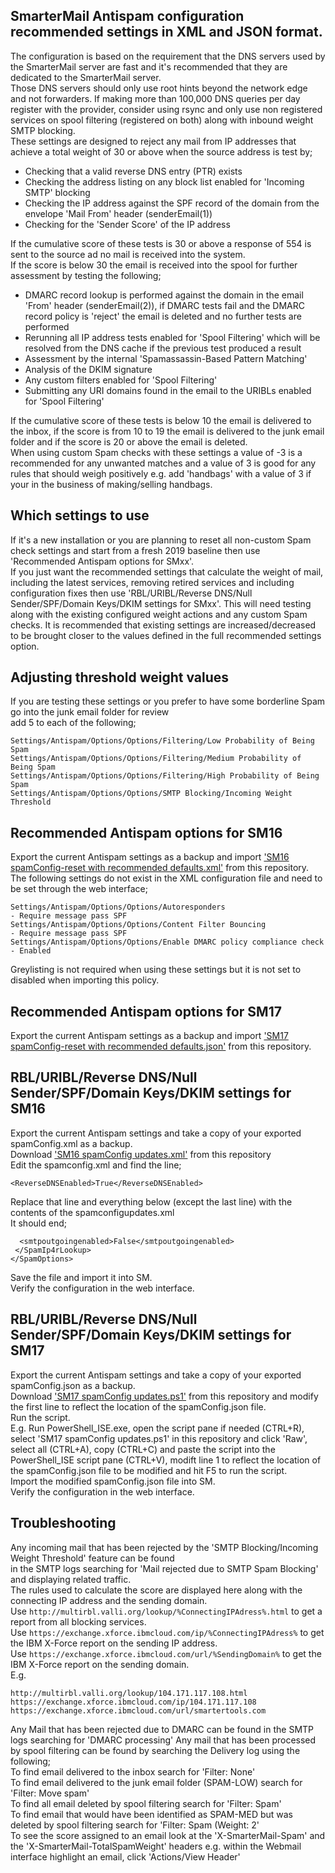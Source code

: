 ## SmarterMail Antispam configuration recommended settings in XML and JSON format.
The configuration is based on the requirement that the DNS servers used by the SmarterMail server are fast and it's recommended that they are dedicated to the SmarterMail server.  
Those DNS servers should only use root hints beyond the network edge and not forwarders.
If making more than 100,000 DNS queries per day register with the provider, consider using rsync and only use
non registered services on spool filtering (registered on both) along with inbound weight SMTP blocking.  
These settings are designed to reject any mail from IP addresses that achieve a total weight of 30 or above
when the source address is test by;
- Checking that a valid reverse DNS entry (PTR) exists
- Checking the address listing on any block list enabled for 'Incoming SMTP' blocking
- Checking the IP address against the SPF record of the domain from the envelope 'Mail From' header (senderEmail(1))
- Checking for the 'Sender Score' of the IP address  

If the cumulative score of these tests is 30 or above a response of 554 is sent to the source ad no mail is received into the system.  
If the score is below 30 the email is received into the spool for further assessment by testing the following;
- DMARC record lookup is performed against the domain in the email 'From' header (senderEmail(2)), if DMARC tests fail and the DMARC record policy is 'reject' the email is deleted and no further tests are performed
- Rerunning all IP address tests enabled for 'Spool Filtering' which will be resolved from the DNS cache if the previous test produced a result
- Assessment by the internal 'Spamassassin-Based Pattern Matching'
- Analysis of the DKIM signature
- Any custom filters enabled for 'Spool Filtering'
- Submitting any URI domains found in the email to the URIBLs enabled for 'Spool Filtering'

If the cumulative score of these tests is below 10 the email is delivered to the inbox, if the score is from 10 to 19 the email is delivered to the junk email folder and if the score is 20 or above the email is deleted.  
When using custom Spam checks with these settings a value of -3 is a recommended for any unwanted matches and a value of 3 is good for any rules that should weigh positively e.g. add 'handbags' with a value of 3 if your in the business of making/selling handbags.  

## Which settings to use
If it's a new installation or you are planning to reset all non-custom Spam check settings and start from a fresh 2019 baseline then use 'Recommended Antispam options for SMxx'.  
If you just want the recommended settings that calculate the weight of mail, including the latest services, removing retired services and including configuration fixes then use 'RBL/URIBL/Reverse DNS/Null Sender/SPF/Domain Keys/DKIM settings for SMxx'. This will need testing along with the existing configured weight actions and any custom Spam checks. It is recommended that existing settings are increased/decreased to be brought closer to the values defined in the full recommended settings option.

## Adjusting threshold weight values
If you are testing these settings or you prefer to have some borderline Spam go into the junk email folder for review  
add 5 to each of the following;
```
Settings/Antispam/Options/Options/Filtering/Low Probability of Being Spam  
Settings/Antispam/Options/Options/Filtering/Medium Probability of Being Spam  
Settings/Antispam/Options/Options/Filtering/High Probability of Being Spam  
Settings/Antispam/Options/Options/SMTP Blocking/Incoming Weight Threshold
```

## Recommended Antispam options for SM16
Export the current Antispam settings as a backup and import ['SM16 spamConfig-reset with recommended defaults.xml'](https://github.com/SteveUnderScoreN/SMSpamConfig/archive/master.zip) from this repository.  
The following settings do not exist in the XML configuration file and need to be set through the web interface;  
```
Settings/Antispam/Options/Options/Autoresponders                       - Require message pass SPF  
Settings/Antispam/Options/Options/Content Filter Bouncing              - Require message pass SPF  
Settings/Antispam/Options/Options/Enable DMARC policy compliance check - Enabled  
```
Greylisting is not required when using these settings but it is not set to disabled when importing this policy.

## Recommended Antispam options for SM17
Export the current Antispam settings as a backup and import ['SM17 spamConfig-reset with recommended defaults.json'](https://github.com/SteveUnderScoreN/SMSpamConfig/archive/master.zip) from this repository.  

## RBL/URIBL/Reverse DNS/Null Sender/SPF/Domain Keys/DKIM settings for SM16
Export the current Antispam settings and take a copy of your exported spamConfig.xml as a backup.  
Download ['SM16 spamConfig updates.xml'](https://github.com/SteveUnderScoreN/SMSpamConfig/archive/master.zip) from this repository  
Edit the spamconfig.xml and find the line;  
```
<ReverseDNSEnabled>True</ReverseDNSEnabled>
```  
Replace that line and everything below (except the last line) with the contents of the spamconfigupdates.xml  
It should end;  
```
  <smtpoutgoingenabled>False</smtpoutgoingenabled>
 </SpamIp4rLookup>
</SpamOptions>
```  
Save the file and import it into SM.  
Verify the configuration in the web interface.

## RBL/URIBL/Reverse DNS/Null Sender/SPF/Domain Keys/DKIM settings for SM17
Export the current Antispam settings and take a copy of your exported spamConfig.json as a backup.  
Download ['SM17 spamConfig updates.ps1'](https://github.com/SteveUnderScoreN/SMSpamConfig/archive/master.zip) from this repository and modify the first line to reflect the location of the spamConfig.json file.  
Run the script.  
E.g. Run PowerShell_ISE.exe, open the script pane if needed (CTRL+R), select 'SM17 spamConfig updates.ps1' in this repository and click 'Raw', select all (CTRL+A), copy (CTRL+C) and paste the script into the PowerShell_ISE script pane (CTRL+V), modift line 1 to reflect the location of the spamConfig.json file to be modified and hit F5 to run the script.  
Import the modified spamConfig.json file into SM.  
Verify the configuration in the web interface. 

## Troubleshooting
Any incoming mail that has been rejected by the 'SMTP Blocking/Incoming Weight Threshold' feature can be found  
in the SMTP logs searching for 'Mail rejected due to SMTP Spam Blocking' and displaying related traffic.  
The rules used to calculate the score are displayed here along with the connecting IP address and the sending domain.  
Use ```http://multirbl.valli.org/lookup/%ConnectingIPAdress%.html``` to get a report from all blocking services.  
Use ```https://exchange.xforce.ibmcloud.com/ip/%ConnectingIPAdress%``` to get the IBM X-Force report on the sending IP address.  
Use ```https://exchange.xforce.ibmcloud.com/url/%SendingDomain%``` to get the IBM X-Force report on the sending domain.  
E.g.  
```
http://multirbl.valli.org/lookup/104.171.117.108.html
https://exchange.xforce.ibmcloud.com/ip/104.171.117.108
https://exchange.xforce.ibmcloud.com/url/smartertools.com
````
Any Mail that has been rejected due to DMARC can be found in the SMTP logs searching for 'DMARC processing'
Any mail that has been processed by spool filtering can be found by searching the Delivery log using the following;  
  To find email delivered to the inbox search for 'Filter: None'  
  To find email delivered to the junk email folder (SPAM-LOW) search for 'Filter: Move spam'  
  To find all email deleted by spool filtering search for 'Filter: Spam'  
  To find email that would have been identified as SPAM-MED but was deleted by spool filtering search for 'Filter: Spam (Weight: 2'  
To see the score assigned to an email look at the 'X-SmarterMail-Spam' and the 'X-SmarterMail-TotalSpamWeight' headers e.g. within the Webmail interface highlight an email, click 'Actions/View Header'

